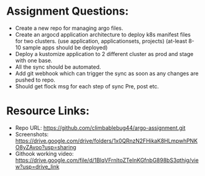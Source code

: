 # Assignment Questions:

- Create a new repo for managing argo files.
- Create an argocd application architecture to deploy k8s manifest files for two clusters. (use application, applicationsets, projects) (at-least 8-10 sample apps should be deployed)
- Deploy a kustomize application to 2 different cluster as prod and stage with one base.
- All the sync should be automated.
- Add git webhook which can trigger the sync as soon as any changes are pushed to repo.
- Should get flock msg for each step of sync Pre, post etc.

# Resource Links:
- Repo URL: https://github.com/climbablebug44/argo-assignment.git
- Screenshots: https://drive.google.com/drive/folders/1x0QRnzN2FHikaK8HLmpwhPNKO8yZAvoo?usp=sharing
- Githook working video: https://drive.google.com/file/d/1BlqVFrnltoZTeInKGfnbG898bS3qthig/view?usp=drive_link
